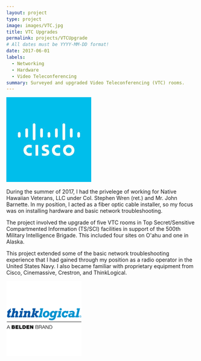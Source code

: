 ```yaml
---
layout: project
type: project
image: images/VTC.jpg
title: VTC Upgrades
permalink: projects/VTCUpgrade
# All dates must be YYYY-MM-DD format!
date: 2017-06-01
labels:
  - Networking
  - Hardware
  - Video Teleconferencing
summary: Surveyed and upgraded Video Teleconferencing (VTC) rooms.
---
```

<div>
<img class="ui medium right floated rounded image" src="../images/cisco.jpg">
</div>

During the summer of 2017, I had the privelege of working for Native Hawaiian Veterans, LLC under Col. Stephen Wren (ret.) and Mr. John Barnette. In my position, I acted as a fiber optic cable installer, so my focus was on installing hardware and basic network troubleshooting.

The project involved the upgrade of five VTC rooms in Top Secret/Sensitive Compartmented Information (TS/SCI) facilities in support of the 500th Military Intelligence Brigade. This included four sites on O'ahu and one in Alaska.

This project extended some of the basic network troubleshooting experience that I had gained through my position as a radio operator in the United States Navy. I also became familiar with proprietary equipment from Cisco, Cinemassive, Crestron, and ThinkLogical.
 
 <div>
<img class="ui medium right floated rounded image" src="../images/thinklogical.png">
</div>
